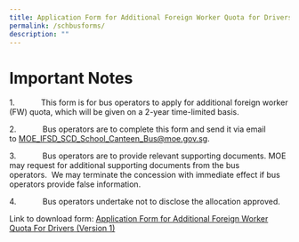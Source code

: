 ```yaml
---
title: Application Form for Additional Foreign Worker Quota for Drivers
permalink: /schbusforms/
description: ""
---
```

# Important Notes

1.            This form is for bus operators to apply for additional foreign worker (FW) quota, which will be given on a 2-year time-limited basis. 

2.            Bus operators are to complete this form and send it via email to [MOE\_IFSD\_SCD\_School\_Canteen\_Bus@moe.gov.sg](___mailto:MOE_IFSD_SCD_School_Canteen_Bus@moe.gov.sg).

3.            Bus operators are to provide relevant supporting documents. MOE may request for additional supporting documents from the bus operators.  We may terminate the concession with immediate effect if bus operators provide false information.

4.            Bus operators undertake not to disclose the allocation approved.

Link to download form:
[Application Form for Additional Foreign Worker Quota For Drivers (Version 1)](/files/sample%20-%20school%20bus%20services.pdf)